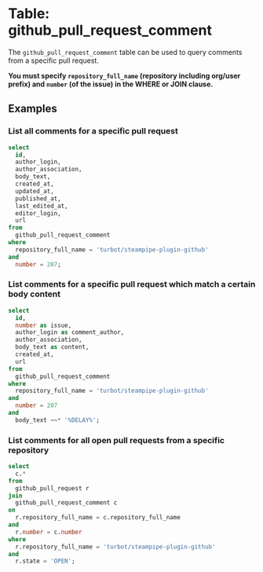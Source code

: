 # Table: github_pull_request_comment

The `github_pull_request_comment` table can be used to query comments from a specific pull request.

**You must specify `repository_full_name` (repository including org/user prefix) and `number` (of the issue) in the WHERE or JOIN clause.**

## Examples

### List all comments for a specific pull request

```sql
select
  id,
  author_login,
  author_association,
  body_text,
  created_at,
  updated_at,
  published_at,
  last_edited_at,
  editor_login,
  url
from
  github_pull_request_comment
where
  repository_full_name = 'turbot/steampipe-plugin-github'
and
  number = 207;
```

### List comments for a specific pull request which match a certain body content

```sql
select
  id,
  number as issue,
  author_login as comment_author,
  author_association,
  body_text as content,
  created_at,
  url
from
  github_pull_request_comment
where
  repository_full_name = 'turbot/steampipe-plugin-github'
and
  number = 207
and
  body_text ~~* '%DELAY%';
```

### List comments for all open pull requests from a specific repository
```sql
select
  c.*
from
  github_pull_request r
join
  github_pull_request_comment c
on
  r.repository_full_name = c.repository_full_name
and
  r.number = c.number
where
  r.repository_full_name = 'turbot/steampipe-plugin-github'
and
  r.state = 'OPEN';
```